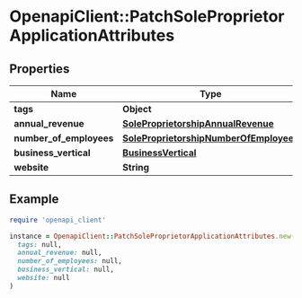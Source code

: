 # OpenapiClient::PatchSoleProprietorApplicationAttributes

## Properties

| Name | Type | Description | Notes |
| ---- | ---- | ----------- | ----- |
| **tags** | **Object** |  | [optional] |
| **annual_revenue** | [**SoleProprietorshipAnnualRevenue**](SoleProprietorshipAnnualRevenue.md) |  | [optional] |
| **number_of_employees** | [**SoleProprietorshipNumberOfEmployees**](SoleProprietorshipNumberOfEmployees.md) |  | [optional] |
| **business_vertical** | [**BusinessVertical**](BusinessVertical.md) |  | [optional] |
| **website** | **String** |  | [optional] |

## Example

```ruby
require 'openapi_client'

instance = OpenapiClient::PatchSoleProprietorApplicationAttributes.new(
  tags: null,
  annual_revenue: null,
  number_of_employees: null,
  business_vertical: null,
  website: null
)
```

